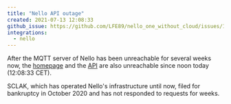 ```yaml
---
title: "Nello API outage"
created: 2021-07-13 12:08:33
github_issue: https://github.com/LFE89/nello_one_without_cloud/issues/1
integrations:
  - nello
---
```


After the MQTT server of Nello has been unreachable for several weeks now, the [homepage](https://www.nello.io/) and the [API](https://public-api.nello.io/v1/) are also unreachable since noon today (12:08:33 CET).

SCLAK, which has operated Nello's infrastructure until now, filed for bankruptcy in October 2020 and has not responded to requests for weeks.
